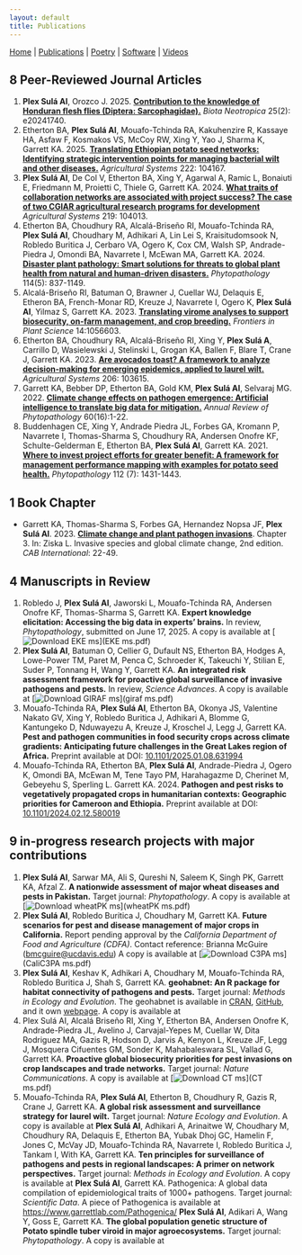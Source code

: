 ```yaml
---
layout: default
title: Publications
---
```


<nav>
    <a href="index.html">Home</a> |
    <a href="publications.html">Publications</a> |
    <a href="poetry.html">Poetry</a> |
    <a href="software.html">Software</a> |
    <a href="videos.html">Videos</a>
</nav>

## 8 Peer-Reviewed Journal Articles
1. **Plex Sulá AI**, Orozco J. 2025. **[Contribution to the knowledge of Honduran flesh flies (Diptera: Sarcophagidae).](https://www.biotaneotropica.org.br/BN/article/view/2117)** *Biota Neotropica* 25(2): e20241740. 
2. Etherton BA, **Plex Sulá AI**, Mouafo-Tchinda RA, Kakuhenzire R, Kassaye HA, Asfaw F, Kosmakos VS, McCoy RW, Xing Y, Yao J, Sharma K, Garrett KA. 2025. **[Translating Ethiopian potato seed networks: Identifying strategic intervention points for managing bacterial wilt and other diseases.](https://www.sciencedirect.com/science/article/pii/S0308521X24003172)** *Agricultural Systems* 222: 104167.
3. **Plex Sulá AI**, De Col V, Etherton BA, Xing Y, Agarwal A, Ramic L, Bonaiuti E, Friedmann M, Proietti C, Thiele G, Garrett KA. 2024. **[What traits of collaboration networks are associated with project success? The case of two CGIAR agricultural research programs for development](https://doi.org/10.1016/j.agsy.2024.104013)** *Agricultural Systems* 219: 104013.
4. Etherton BA, Choudhury RA, Alcalá-Briseño RI, Mouafo-Tchinda RA, **Plex Sulá AI**, Choudhary M, Adhikari A, Lin Lei S, Kraisitudomsook N, Robledo Buritica J, Cerbaro VA, Ogero K, Cox CM, Walsh SP, Andrade-Piedra J, Omondi BA, Navarrete I, McEwan MA, Garrett KA. 2024. **[Disaster plant pathology: Smart solutions for threats to global plant health from natural and human-driven disasters.](https://doi.org/10.1094/PHYTO-03-24-0079-FI)** *Phytopathology* 114(5): 837-1149.
5. Alcalá-Briseño RI, Batuman O, Brawner J, Cuellar WJ, Delaquis E, Etheron BA, French-Monar RD, Kreuze J, Navarrete I, Ogero K, **Plex Sulá AI**, Yilmaz S, Garrett KA. 2023. **[Translating virome analyses to support biosecurity, on-farm management, and crop breeding.](https://www.frontiersin.org/articles/10.3389/fpls.2023.1056603/abstract)** *Frontiers in Plant Science* 14:1056603.
6. Etherton BA, Choudhury RA, Alcalá-Briseño RI, Xing Y, **Plex Sulá A**, Carrillo D, Wasielewski J, Stelinski L, Grogan KA, Ballen F, Blare T, Crane J, Garrett KA. 2023. **[Are avocados toast? A framework to analyze decision-making for emerging epidemics, applied to laurel wilt.](https://www.sciencedirect.com/science/article/pii/S0308521X23000203?via%3Dihub)** *Agricultural Systems* 206: 103615. 
7. Garrett KA, Bebber DP, Etherton BA, Gold KM, **Plex Sulá AI**, Selvaraj MG. 2022. **[Climate change effects on pathogen emergence: Artificial intelligence to translate big data for mitigation.](https://www.annualreviews.org/doi/pdf/10.1146/annurev-phyto-021021-042636)** *Annual Review of Phytopathology* 60(16):1-22.
8. Buddenhagen CE, Xing Y, Andrade Piedra JL, Forbes GA, Kromann P, Navarrete I, Thomas-Sharma S, Choudhury RA, Andersen Onofre KF, Schulte-Gelderman E, Etherton BA, **Plex Sulá AI**, Garrett KA. 2021. **[Where to invest project efforts for greater benefit: A framework for management performance mapping with examples for potato seed health.](https://apsjournals.apsnet.org/doi/10.1094/PHYTO-05-20-0202-R)** *Phytopathology* 112 (7): 1431-1443.

## 1 Book Chapter
- Garrett KA, Thomas-Sharma S, Forbes GA, Hernandez Nopsa JF, **Plex Sulá AI**. 2023. **[Climate change and plant pathogen invasions](https://www.cabidigitallibrary.org/doi/book/10.1079/9781800621459.0000)**. Chapter 3. In: Ziska L. Invasive species and global climate change, 2nd edition. *CAB International*: 22-49.

## 4 Manuscripts in Review
1. Robledo J, **Plex Sulá AI**, Jaworski L, Mouafo-Tchinda RA, Andersen Onofre KF, Thomas-Sharma S, Garrett KA. **Expert knowledge elicitation: Accessing the big data in experts’ brains.** In review, *Phytopathology*, submitted on June 17, 2025. A copy is available at [![Download EKE ms](https://img.shields.io/badge/Download-EKE_ms-blue?style=for-the-badge&logo=adobe)](EKE ms.pdf)
2. **Plex Sulá AI**, Batuman O, Cellier G, Dufault NS, Etherton BA, Hodges A, Lowe-Power TM, Paret M, Penca C, Schroeder K, Takeuchi Y, Stilian E, Suder P, Tonnang H, Wang Y, Garrett KA. **An integrated risk assessment framework for proactive global surveillance of invasive pathogens and pests.** In review, *Science Advances*. A copy is available at [![Download GIRAF ms](https://img.shields.io/badge/Download-GIRAF_ms-blue?style=for-the-badge&logo=adobe)](giraf ms.pdf)
3. Mouafo-Tchinda RA, **Plex Sulá AI**, Etherton BA, Okonya JS, Valentine Nakato GV, Xing Y, Robledo Buritica J, Adhikari A, Blomme G, Kantungeko D, Nduwayezu A, Kreuze J, Kroschel J, Legg J, Garrett KA. **Pest and pathogen communities in food security crops across climate gradients: Anticipating future challenges in the Great Lakes region of Africa.** Preprint available at DOI: [10.1101/2025.01.08.631994](https://doi.org/10.1101/2025.01.08.631994)
4. Mouafo-Tchinda RA, Etherton BA, **Plex Sulá AI**, Andrade-Piedra J, Ogero K, Omondi BA, McEwan M, Tene Tayo PM, Harahagazme D, Cherinet M, Gebeyehu S, Sperling L. Garrett KA. 2024. **Pathogen and pest risks to vegetatively propagated crops in humanitarian contexts: Geographic priorities for Cameroon and Ethiopia.** Preprint available at DOI: [10.1101/2024.02.12.580019](https://doi.org/10.1101/2024.02.12.580019)

## 9 in-progress research projects with major contributions
1. **Plex Sulá AI**, Sarwar MA, Ali S, Qureshi N, Saleem K, Singh PK, Garrett KA, Afzal Z. **A nationwide assessment of major wheat diseases and pests in Pakistan.** Target journal: *Phytopathology*. A copy is available at [![Download wheatPK ms](https://img.shields.io/badge/Download-wheatPK_ms-blue?style=for-the-badge&logo=adobe)](wheatPK ms.pdf)
2. **Plex Sulá AI**, Robledo Buritica J, Choudhary M, Garrett KA. **Future scenarios for pest and disease management of major crops in California.** Report pending approval by the *California Department of Food and Agriculture (CDFA)*. Contact reference: Brianna McGuire (bmcguire@ucdavis.edu) A copy is available at [![Download C3PA ms](https://img.shields.io/badge/Download-C3PA_ms-blue?style=for-the-badge&logo=adobe)](CaliC3PA ms.pdf)
3. **Plex Sulá AI**, Keshav K, Adhikari A, Choudhary M, Mouafo-Tchinda RA, Robledo Buritica J, Shah
S, Garrett KA. **geohabnet: An R package for habitat connectivity of pathogens and pests.** Target
journal: *Methods in Ecology and Evolution*. The geohabnet is available in [CRAN](https://cran.r-project.org/web/packages/geohabnet/index.html), [GitHub](https://github.com/GarrettLab/HabitatConnectivity), and it own [webpage](https://garrettlab.github.io/HabitatConnectivity/index.html). A copy is available at 
4. Plex Sulá AI, Alcalá Briseño RI, Xing Y, Etherton BA, Andersen Onofre K, Andrade-Piedra JL,
Avelino J, Carvajal-Yepes M, Cuellar W, Dita Rodriguez MA, Gazis R, Hodson D, Jarvis A, Kenyon
L, Kreuze JF, Legg J, Mosquera Cifuentes GM, Sonder K, Mahabaleswara SL, Vallad G, Garrett KA.
**Proactive global biosecurity priorities for pest invasions on crop landscapes and trade networks.** Target journal: *Nature Communications*. A copy is available at [![Download CT ms](https://img.shields.io/badge/Download-CT_ms-blue?style=for-the-badge&logo=adobe)](CT ms.pdf)
5. Mouafo-Tchinda RA, **Plex Sulá AI**, Etherton B, Choudhury R, Gazis R, Crane J, Garrett KA. **A global risk assessment and surveillance strategy for laurel wilt.** Target journal: *Nature Ecology and Evolution*. A copy is available at 
**Plex Sulá AI**, Adhikari A, Arinaitwe W, Choudhary M, Choudhury RA, Delaquis E, Etherton BA,
Yubak Dhoj GC, Hamelin F, Jones C, McVay JD, Mouafo-Tchinda RA, Navarrete I, Robledo
Buritica J, Tankam I, With KA, Garrett KA. **Ten principles for surveillance of pathogens and pests in regional landscapes: A primer on network perspectives.** Target journal: *Methods in Ecology and Evolution*. A copy is available at
**Plex Sulá AI**, Garrett KA. Pathogenica: A global data compilation of epidemiological traits of 1000+
pathogens. Target journal: *Scientific Data*. A piece of Pathogenica is available at https://www.garrettlab.com/Pathogenica/
**Plex Sulá AI**, Adikari A, Wang Y, Goss E, Garrett KA. **The global population genetic structure of Potato spindle tuber viroid in major agroecosystems.** Target journal: *Phytopathology*. A copy is available at
